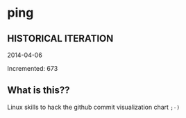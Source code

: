 # ping

## HISTORICAL ITERATION
2014-04-06

Incremented: 673

## What is this?? 
Linux skills to hack the github commit visualization chart `;-)`
